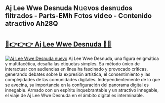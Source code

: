 ## Aj Lee Wwe Desnuda N𝚞𝚎vos desn𝚞dos filtr𝚊dos - Parts-EMh F𝚘tos vid𝚎o - C𝚘ntenido atr𝚊ctivo Ah28Q

# <h2><a href="http://mbdlde.tromn.icu/?c=Aj+Lee+Wwe+Desnuda">🔗👉👉👉 Aj Lee Wwe Desnuda 🔗🔗</a></h2>

[![Aj Lee Wwe Desnuda nuevo](https://i.imgur.com/pEAQMta.gif)](http://mbdlde.tromn.icu/?c=Aj+Lee+Wwe+Desnuda)
Aj Lee Wwe Desnuda, una figura enigmática y multifacética, desafía las etiquetas simples. Su método único de interactuar con audiencias en línea ha fascinado y provocado críticas, generando debates sobre la expresión artística, el consentimiento y las complejidades de las comunidades digitales. Independientemente de lo que se avecina, su importancia en la configuración del panorama digital es innegable. Armado con un espíritu inquebrantable y un atractivo innegable, el viaje de Aj Lee Wwe Desnuda en el ámbito digital es interminable.
